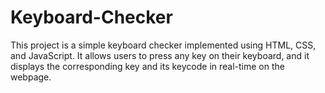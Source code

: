 # Keyboard-Checker
This project is a simple keyboard checker implemented using HTML, CSS, and JavaScript. It allows users to press any key on their keyboard, and it displays the corresponding key and its keycode in real-time on the webpage.
